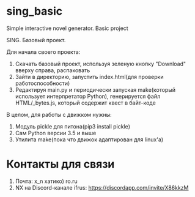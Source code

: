# sing_basic
Simple interactive novel generator. Basic project

SING. Базовый проект.

Для начала своего проекта:
1. Скачать базовый проект, используя зеленую кнопку "Download" вверху справа, распаковать
2. Зайти в директорию, запустить index.html(для проверки работоспособности)
3. Редактируя main.py и периодически запуская make(который использует интерпретатор Python), генерируется файл HTML/_bytes.js, который содержит квест в байт-коде

В целом, для работы с движком нужны:
1. Модуль pickle для питона(pip3 install pickle)
2. Сам Python версии 3.5 и выше
3. Утилита make(пока что движок адаптирован для linux'а)

# Контакты для связи

1. Почта: x_n хатико) ro.ru
2. NX на Discord-канале ifrus: https://discordapp.com/invite/X86kkzM

